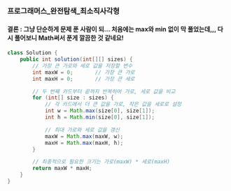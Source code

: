 ### 프로그래머스_완전탐색_최소직사각형

#### 결론 : 그냥 단순하게 문제 푼 사람이 되... 처음에는 max와 min 없이 막 풀었는데,,, 다시 풀어보니 Math써서 푼게 깔끔한 것 같네요!

```java
class Solution {
    public int solution(int[][] sizes) {
        // 가장 큰 가로와 세로 값을 저장할 변수
        int maxW = 0;       // 가장 큰 가로
        int maxH = 0;       // 가장 큰 세로 

        // 두 번째 카드부터 끝까지 반복하여 가로, 세로 값을 비교
        for (int[] size : sizes) {
            // 각 카드에서 더 큰 값을 가로, 작은 값을 세로로 설정
            int w = Math.max(size[0], size[1]);
            int h = Math.min(size[0], size[1]);

            // 최대 가로와 세로 값을 갱신
            maxW = Math.max(maxW, w);
            maxH = Math.max(maxH, h);
        }

        // 최종적으로 필요한 크기는 가로(maxW) * 세로(maxH)
        return maxW * maxH;
    }
}
```
